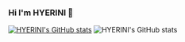 ### Hi I'm HYERINI 👋

<!--
**HYERINI/HYERINI** is a ✨ _special_ ✨ repository because its `README.md` (this file) appears on your GitHub profile.

Here are some ideas to get you started:

- 🔭 I’m currently working on ...
- 🌱 I’m currently learning ...
- 👯 I’m looking to collaborate on ...
- 🤔 I’m looking for help with ...
- 💬 Ask me about ...
- 📫 How to reach me: ...
- 😄 Pronouns: ...
- ⚡ Fun fact: ...
-->

[![HYERINI's GitHub stats](https://github-readme-stats.vercel.app/api?username=hyerini)](https://github.com/anuraghazra/github-readme-stats)
![HYERINI's GitHub stats](https://github-readme-stats.vercel.app/api?username=hyerini&show_icons=true&theme=radical)

